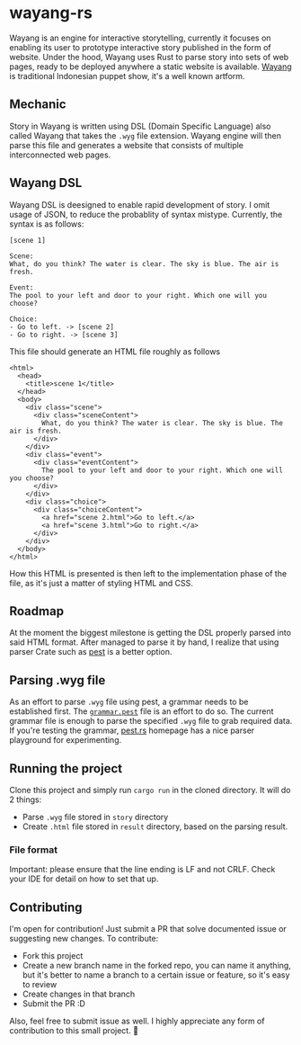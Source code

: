 # wayang-rs
Wayang is an engine for interactive storytelling, currently it focuses on enabling its user to prototype interactive story published in the form of website. Under the hood, Wayang uses Rust to parse story into sets of web pages, ready to be deployed anywhere a static website is available. [Wayang](https://en.wikipedia.org/wiki/Wayang) is traditional Indonesian puppet show, it's a well known artform.

## Mechanic
Story in Wayang is written using DSL (Domain Specific Language) also called Wayang that takes the `.wyg` file extension. Wayang engine will then parse this file and generates a website that consists of multiple interconnected web pages.

## Wayang DSL
Wayang DSL is deesigned to enable rapid development of story. I omit usage of JSON, to reduce the probablity of syntax mistype. Currently, the syntax is as follows:

```
[scene 1]

Scene:
What, do you think? The water is clear. The sky is blue. The air is fresh.

Event: 
The pool to your left and door to your right. Which one will you choose?

Choice:
- Go to left. -> [scene 2]
- Go to right. -> [scene 3]
```

This file should generate an HTML file roughly as follows

```
<html>
  <head>
    <title>scene 1</title>
  </head>
  <body>
    <div class="scene">
      <div class="sceneContent">
        What, do you think? The water is clear. The sky is blue. The air is fresh.
      </div>
    </div>
    <div class="event">
      <div class="eventContent">
        The pool to your left and door to your right. Which one will you choose?
      </div>
    </div>
    <div class="choice">
      <div class="choiceContent">        
        <a href="scene 2.html">Go to left.</a>
        <a href="scene 3.html">Go to right.</a>
      </div>
    </div>
  </body>
</html>
```

How this HTML is presented is then left to the implementation phase of the file, as it's just a matter of styling HTML and CSS.

## Roadmap
At the moment the biggest milestone is getting the DSL properly parsed into said HTML format. After managed to parse it by hand, I realize that using parser Crate such as [pest](https://www.pest.rs) is a better option. 

## Parsing .wyg file
As an effort to parse `.wyg` file using pest, a grammar needs to be established first. The [`grammar.pest`](https://github.com/lunchboxav/wayang-rs/blob/master/grammar.pest) file is an effort to do so. The current grammar file is enough to parse the specified `.wyg` file to grab required data. If you're testing the grammar, [pest.rs](https://pest.rs/) homepage has a nice parser playground for experimenting.

## Running the project
Clone this project and simply run `cargo run` in the cloned directory. It will do 2 things:
- Parse `.wyg` file stored in `story` directory
- Create `.html` file stored in `result` directory, based on the parsing result.

### File format
Important: please ensure that the line ending is LF and not CRLF. Check your IDE for detail on how to set that up.

## Contributing
I'm open for contribution! Just submit a PR that solve documented issue or suggesting new changes. To contribute:

- Fork this project
- Create a new branch name in the forked repo, you can name it anything, but it's better to name a branch to a certain issue or feature, so it's easy to review
- Create changes in that branch
- Submit the PR :D

Also, feel free to submit issue as well. I highly appreciate any form of contribution to this small project. 🙌

